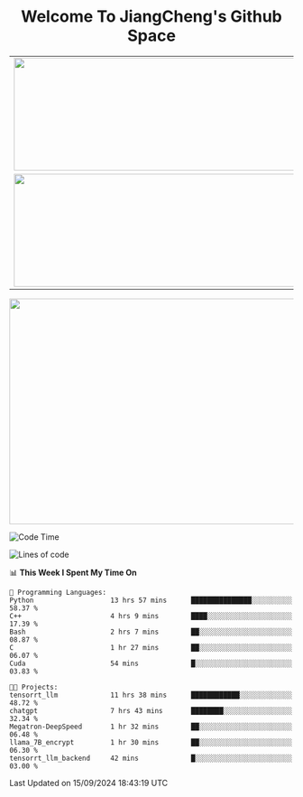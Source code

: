 <h1 align="center">Welcome To JiangCheng's Github Space</h1>

<table align="center" frame="void" rules="none" >
  <tr>
    <td>
      <div align="center"> <img height="200px" width="500px"  src="https://github-readme-stats.vercel.app/api?username=thisjiang&hide_title=true&hide_border=true&layout=compact&show_icons=trueline_height=21&text_color=000&icon_color=000&bg_color=0,ea6161,ffc64d,fffc4d,52fa5a&theme=graywhite" /> </div>
    </td>
    <td>
      <div align="center"> <img height="200px" width="500px" src="https://github-readme-stats.vercel.app/api/top-langs/?username=thisjiang&hide_title=true&hide_border=true&layout=compact&langs_count=6&text_color=000&icon_color=fff&bg_color=0,52fa5a,4dfcff,c64dff&theme=graywhite" /> </div>
    </td>
  </tr>
  <tr>
    <td>
      <div align="center"> <img height="200px" width="500px" src="https://github-readme-streak-stats.herokuapp.com/?user=thisjiang&hide_title=true&hide_border=true&layout=compact&langs_count=6" /> </div>
    </td>
    <td>
      <div align="center"> 
      <a href="https://github.com/" target="_blank"><img style="margin: 10px" src="https://profilinator.rishav.dev/skills-assets/git-scm-icon.svg" alt="Git" height="50" /></a>  
      <a href="https://www.linux.org/" target="_blank"><img style="margin: 10px" src="https://profilinator.rishav.dev/skills-assets/linux-original.svg" alt="Linux" height="50" /></a>  
      <a href="https://www.gnu.org/software/bash/" target="_blank"><img style="margin: 10px" src="https://profilinator.rishav.dev/skills-assets/gnu_bash-icon.svg" alt="Bash" height="50" /></a>  
      </div>
    </td>
  </tr>
</table>

<div align="center"> <img height="400px" width="1000px" src="https://github-readme-activity-graph.cyclic.app/graph?username=thisjiang&theme=react&hide_title=true&hide_border=true&layout=compact&langs_count=6" /> </div></td>

<!--START_SECTION:waka-->
![Code Time](http://img.shields.io/badge/Code%20Time-1%2C744%20hrs%207%20mins-blue)

![Lines of code](https://img.shields.io/badge/From%20Hello%20World%20I%27ve%20Written-218.2%20thousand%20lines%20of%20code-blue)

📊 **This Week I Spent My Time On** 

```text
💬 Programming Languages: 
Python                   13 hrs 57 mins      ███████████████░░░░░░░░░░   58.37 % 
C++                      4 hrs 9 mins        ████░░░░░░░░░░░░░░░░░░░░░   17.39 % 
Bash                     2 hrs 7 mins        ██░░░░░░░░░░░░░░░░░░░░░░░   08.87 % 
C                        1 hr 27 mins        ██░░░░░░░░░░░░░░░░░░░░░░░   06.07 % 
Cuda                     54 mins             █░░░░░░░░░░░░░░░░░░░░░░░░   03.83 % 

🐱‍💻 Projects: 
tensorrt_llm             11 hrs 38 mins      ████████████░░░░░░░░░░░░░   48.72 % 
chatgpt                  7 hrs 43 mins       ████████░░░░░░░░░░░░░░░░░   32.34 % 
Megatron-DeepSpeed       1 hr 32 mins        ██░░░░░░░░░░░░░░░░░░░░░░░   06.48 % 
llama_7B_encrypt         1 hr 30 mins        ██░░░░░░░░░░░░░░░░░░░░░░░   06.30 % 
tensorrt_llm_backend     42 mins             █░░░░░░░░░░░░░░░░░░░░░░░░   03.00 % 
```


 Last Updated on 15/09/2024 18:43:19 UTC
<!--END_SECTION:waka-->
